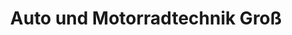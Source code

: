 ---
title: "Auto und Motorradtechnik Groß"
url: /meckenheim/auto-und-motorradtechnik-gross/
shop: Autowerkstatt
---